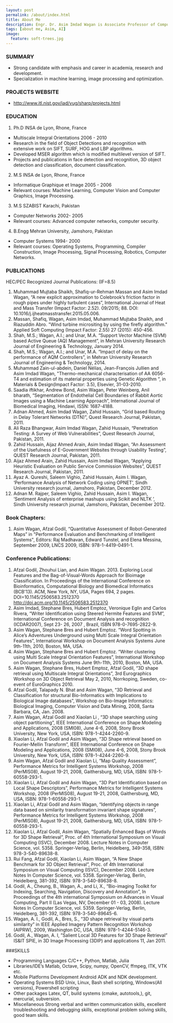 ```yaml
---
layout: post
permalink: /about/index.html
title: About Me
description: Engr. Dr. Asim Imdad Wagan is Associate Professor of Computer Science and Dean Academics at the Mohammad Ali Jinnah University Karachi, where he teaches graduate courses in Computer Science. He is a member of IEEE, and member of the Pakistan Engineering Council. He has earned both his PhD and MS in Computer Science at the National Institute of Applied Sciences of Lyon (INSA de Lyon). He is an expert in various areas of Computer Science. His research interests include Machine Learning, Data Science, Computer Vision, Image Processing and Soft Computing.
tags: [about me, Asim, AI]
image:
  feature: soft-trees.jpg
---
```


### SUMMARY
*	Strong candidate with emphasis and career in academia, research and development.
*	Specialization in machine learning, image processing and optimization.

### PROJECTS WEBSITE
*	http://www.itl.nist.gov/iad/vug/sharp/projects.html

### EDUCATION
1.	Ph.D INSA de Lyon, Rhone, France
*	Multiscale Integral Orientations 2006 - 2010
*	Research in the field of Object Detections and recognition with extensive work on SIFT, SURF, HOG and LBP algorithms. 
*	Developed MSER algorithm which is modified multilevel version of SIFT.
*	Projects and publications in face detection and recognition, 3D object detection and classification, document classification.
2.	M.S INSA de Lyon, Rhone, France
*	Informatique Graphique et Image 2005 - 2006
*	Relevant courses: Machine Learning, Computer Vision and Computer Graphics, Image Processing.
3.	M.S SZABIST Karachi, Pakistan
*	Computer Networks 2002- 2005
*	Relevant courses: Advanced computer networks, computer security.
4.	B.Engg Mehran University, Jamshoro, Pakistan 
*	Computer Systems 1994- 2000
*	Relevant courses: Operating Systems, Programming, Compiler Construction, Image Processing, Signal Processing, Robotics, Computer Networks.

### PUBLICATIONS
HEC/PEC Recognized Journal Publications: (IF=8.5)
1.	Muhammad Mujtaba Shaikh, Shafiq-ur-Rehman Massan and Asim Imdad Wagan, “A new explicit approximation to Colebrook’s friction factor in rough pipes under highly turbulent cases”, International Journal of Heat and Mass Transfer (Impact Factor: 2.52). 09/2015; 88. DOI: 10.1016/j.ijheatmasstransfer.2015.05.006.
2.	Massan, Shafiq, Wagan, Asim Imdad, Muhammad Mujtaba Shaikh, and Riazuddin Abro. "Wind turbine micrositing by using the firefly algorithm." Applied Soft Computing (Impact Factor: 2.55) 27 (2015): 450-456.
3.	Shah, M.S.; Wagan, A.I.; and Unar, M.A. “Support Vector Machine (SVM) based Active Queue (AQ) Management”, in Mehran University Research Journal of Engineering & Technology, January 2014. 
4.	Shah, M.S.; Wagan, A.I.; and Unar, M.A. “Impact of delay on the performance of AQM Controllers”, in Mehran University Research Journal of Engineering & Technology, 2014.
5.	Muhammad Zain-ul-abdein, Daniel Nélias, Jean-François Jullien and Asim Imdad Wagan, "Thermo-mechanical characterisation of AA 6056-T4 and estimation of its material properties using Genetic Algorithm “, in Materials & Design(Impact Factor: 3.5), Elsevier, 31-03-2010.
6.	Saadia iftikhar, Andrew Bond, Asim Wagan, Peter Weinberg, Anil bharath, “Segmentation of Endothelial Cell Boundaries of Rabbit Aortic Images using a Machine Learning Approach”, International Journal of Biomedical Imaging, Hindawi, ISSN: 1687-4188.
7.	Adnan Ahmed, Asim Imdad Wagan, Zahid Hussain, “Grid based Routing in Delay Tolerant Networks (DTN)”, Quest Research Journal, Pakistan, 2011.
8.	Ali Raza Bhangwar, Asim Imdad Wagan, Zahid Hussain, “Penetration Testing: A Survey of Web Vulnerabilities”, Quest Research Journal, Pakistan, 2011.
9.	Zahid Hussain, Aijaz Ahmed Arain, Asim Imdad Wagan, “An Assessment of the Usefulness of E-Government Websites through Usability Testing”, QUEST Research Journal, Pakistan, 2011.
10.	Aijaz Ahmed Arain, Zahid Hussain, Asim Imdad Wagan, “Applying Heuristic Evaluation on Public Service Commission Websites”, QUEST Research Journal, Pakistan, 2011.
11.	Ayaz A. Qureshi, Saleem Vighio, Zahid Hussain, Asim I. Wagan, ‘Performance Analysis of Network Coding using OPNET’, Sindh University research journal, Jamshoro, Pakistan, December 2012.
12.	Adnan M. Rajper, Saleem Vighio, Zahid Hussain, Asim I. Wagan, ‘Sentiment Analysis of enterprise mashups using Scikit and NLTK ’, Sindh University research journal, Jamshoro, Pakistan, December 2012.

### Book Chapters:
1.	Asim Wagan, Afzal Godil, “Quantitative Assessment of Robot-Generated Maps” in "Performance Evaluation and Benchmarking of Intelligent Systems", Editors: Raj Madhavan, Edward Tunstel, and Elena Messina, September 2009, LNCS 2009, ISBN: 978-1-4419-0491-1.

### Conference Publications:
1.	Afzal Godil, Zhouhui Lian, and Asim Wagan. 2013. Exploring Local Features and the Bag-of-Visual-Words Approach for Bioimage Classification. In Proceedings of the International Conference on Bioinformatics, Computational Biology and Biomedical Informatics (BCB'13). ACM, New York, NY, USA, Pages 694, 2 pages. DOI=10.1145/2506583.2512370 http://doi.acm.org/10.1145/2506583.2512370
2.	Asim Imdad, Stephane Bres, Hubert Emptoz, Veronique Eglin and Carlos Rivera, “Writer Identification using Steered Hermite Features and SVM”, International Conference on Document Analysis and recognition (ICDAR2007), Sept 23- 26, 2007 , Brazil,  ISBN 978-0-7695-2822-9.
3.	Asim Wagan, Stephane Bres and Hubert Emptoz. “Word Spotting in Alice’s Adventures Underground using Multi Scale Integral Orientation Features”, International Workshop on Document Analysis Systems June 9th-11th, 2010, Boston, MA, USA.
4.	Asim Wagan, Stephane Bres and Hubert Emptoz. “Writer clustering using Multi Scale Integral Orientation Features”, International Workshop on Document Analysis Systems June 9th-11th, 2010, Boston, MA, USA.
5.	Asim Wagan, Stephane Bres, Hubert Emptoz, Afzal Godil, “3D shape retrieval using Multiscale Integral Orientations”, 3rd Eurographics Workshop on 3D Object Retrieval May 2, 2010, Norrkoping, Sweden, co-event of EuroGraphics 2010.
6.	Afzal Godil, Talapady N. Bhat and Asim Wagan, “3D Retrieval and Classification for structural Bio-Informatics with Implications to Biological Image databases”, Workshop on Bio-Image Informatics: Biological Imaging, Computer Vision and Data Mining, 2008, Santa Barbara, CA, Jan. 2008.
7.	Asim Wagan, Afzal Godil and Xiaolan Li , “3D shape searching using object partitioning”, IEEE International Conference on Shape Modeling and Applications, 2008 (SMI08), June 4-6, 2008, Stony Brook University, New York, USA, ISBN: 978-1-4244-2260-9.
8.	Xiaolan Li, Afzal Godil and Asim Wagan, “3D Shape retrieval based on Fourier-Mellin Transform”, IEEE International Conference on Shape Modeling and Applications, 2008 (SMI08), June 4-6, 2008, Stony Brook University, New York, USA, ISBN: 978-1-4244-2260-9.
9.	Asim Wagan, Afzal Godil and Xiaolan Li, “Map Quality Assessment”, Performance Metrics for Intelligent Systems Workshop, 2008 (PerMIS08), August 19-21, 2008, Gaithersburg, MD, USA, ISBN: 978-1-60558-293-1.
10.	Xiaolan Li, Afzal Godil and Asim Wagan, “3D Part Identification based on Local Shape Descriptors”, Performance Metrics for Intelligent Systems Workshop, 2008 (PerMIS08), August 19-21, 2008, Gaithersburg, MD, USA, ISBN: 978-1-60558-293-1.
11.	Xiaolan Li, Afzal Godil and Asim Wagan, “Identifying objects in range data based on similarity transformation invariant shape signatures”, Performance Metrics for Intelligent Systems Workshop, 2008 (PerMIS08), August 19-21, 2008, Gaithersburg, MD, USA, ISBN: 978-1-60558-293-1.
12.	Xiaolan Li, Afzal Godil, Asim Wagan, “Spatially Enhanced Bags of Words for 3D Shape Retrieval”, Proc. of 4th International Symposium on Visual Computing (ISVC), December 2008. Lecture Notes in Computer Science, vol. 5358. Springer-Verlag, Berlin, Heidelberg, 349-358, ISBN: 978-3-540-89638-8.
13.	Rui Fang, Afzal Godil, Xiaolan Li, Asim Wagan, “A New Shape Benchmark for 3D Object Retrieval”, Proc. of 4th International Symposium on Visual Computing (ISVC), December 2008. Lecture Notes In Computer Science, vol. 5358. Springer-Verlag, Berlin, Heidelberg, 381-392, ISBN: 978-3-540-89638-8.
14.	Godil, A., Cheung, B., Wagan, A., and Li, X., “Bio-imaging Toolkit for Indexing, Searching, Navigation, Discovery and Annotation”,  In Proceedings of the 4th international Symposium on Advances in Visual Computing, Part II (Las Vegas, NV, December 01 - 03, 2008). Lecture Notes In Computer Science, vol. 5359. Springer-Verlag, Berlin, Heidelberg, 381-392, ISBN: 978-3-540-89645-6.
15.	Wagan, A. I., Godil, A.,   Bres, S., “3D shape retrieval by visual parts similarity” in IEEE Applied Imagery Pattern Recognition Workshop (AIPRW), 2009, Washington DC, USA, ISBN: 978-1-4244-5146-3.
16.	Godil, A., Wagan, A. I, ”Salient Local 3D Features for 3D Shape Retrieval” IS&IT SPIE, in 3D Image Processing (3DIP) and applications 11, Jan 2011. 

###SKILLS
*	Programming Languages
	C/C++, Python, Matlab, Julia
*	Libraries/IDE’s
	Matlab, Octave, Scipy, numpy, OpenCV, ffmpeg, ITK, VTK etc.
*	Mobile Platforms Development
	Android ADK and NDK development.
*	Operating Systems 
	BSD Unix, Linux, Bash shell scripting, Windows(All versions), Powershell scripting
*	Other packages
	Latex, QT, build systems (cmake, autotools,), git, mercurial, subversion.
*	Miscellaneous
	Strong verbal and written communication skills, excellent troubleshooting and debugging skills, exceptional problem solving skills, good team skills.
